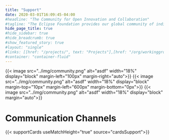 ```yaml
---
title: "Support"
date: 2020-03-01T16:09:45-04:00
#headline: "The Community for Open Innovation and Collaboration"
#tagline: "The Eclipse Foundation provides our global community of individuals and organizations with a mature, scalable, and business-friendly environment for open source software collaboration and innovation."
hide_page_title: true
#hide_sidebar: true
#hide_breadcrumb: true
#show_featured_story: true
#layout: "single"
#links: [[href: "/projects/", text: "Projects"],[href: "/org/workinggroups/", text: "Working Group"],[href: "/membership/", text: "Members"],[href: "/org/value", text: "Business Value"]]
#container: "container-fluid"
---
```


{{< image src="../img/community.png" alt="asdf" width="18%" display="block" margin-left="100px" margin-right="auto">}}
{{< image src="../img/community.png" alt="asdf" width="18%" display="block" margin-top="10px" margin-left="600px" margin-bottom="0px">}}
{{< image src="../img/community.png" alt="asdf" width="18%" display="block" margin="auto">}}

# Communication Channels
{{< supportCards useMatchHeight="true" source="cardsSupport">}}